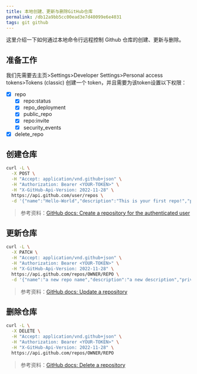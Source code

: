 ```yaml
---
title: 本地创建、更新与删除GitHub仓库
permalink: /db12a9bb5cc00ead3e7d40099e6e4031
tags: git github
---
```


这里介绍一下如何通过本地命令行远程控制 Github 仓库的创建、更新与删除。

<!--more-->

## 准备工作

我们先需要去主页>Settings>Developer Settings>Personal access tokens>Tokens (classic) 创建一个 token，并且需要为该token设置以下权限：

- [x] repo
  - [x] repo:status
  - [x] repo_deployment
  - [x] public_repo
  - [x] repo:invite
  - [x] security_events

- [x] delete_repo

## 创建仓库

```sh
curl -L \
  -X POST \
  -H "Accept: application/vnd.github+json" \
  -H "Authorization: Bearer <YOUR-TOKEN>" \
  -H "X-GitHub-Api-Version: 2022-11-28" \
  https://api.github.com/user/repos \
  -d '{"name":"Hello-World","description":"This is your first repo!","private":false}'
```

> 参考资料：[GitHub docs: Create a repository for the authenticated user](https://docs.github.com/en/rest/repos/repos?apiVersion=2022-11-28#create-a-repository-for-the-authenticated-user)

## 更新仓库

```sh
curl -L \
  -X PATCH \
  -H "Accept: application/vnd.github+json" \
  -H "Authorization: Bearer <YOUR-TOKEN>" \
  -H "X-GitHub-Api-Version: 2022-11-28" \
  https://api.github.com/repos/OWNER/REPO \
  -d '{"name":"a new repo name","description":"a new description","private":false}'
```

> 参考资料：[GitHub docs: Update a repository](https://docs.github.com/en/rest/repos/repos?apiVersion=2022-11-28#update-a-repository)

## 删除仓库

```sh
curl -L \
  -X DELETE \
  -H "Accept: application/vnd.github+json" \
  -H "Authorization: Bearer <YOUR-TOKEN>" \
  -H "X-GitHub-Api-Version: 2022-11-28" \
  https://api.github.com/repos/OWNER/REPO
```

> 参考资料：[GitHub docs: Delete a repository](https://docs.github.com/en/rest/repos/repos?apiVersion=2022-11-28#delete-a-repository)

